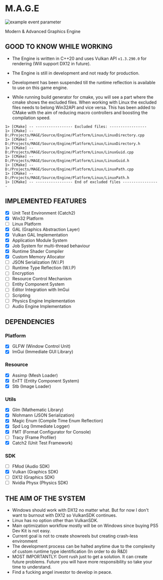 # M.A.G.E
![example event parameter](https://github.com/mtuncbilek95/MAGE/actions/workflows/windows-build.yml/badge.svg)

Modern & Advanced Graphics Engine
## GOOD TO KNOW WHILE WORKING

- The Engine is written in C++20 and uses Vulkan API `v1.3.290.0` for rendering (Will support DX12 in future).
- The Engine is still in development and not ready for production.
- Development has been suspended till the runtime reflection is available to use on this game engine.

- While running build generator for cmake, you will see a part where the cmake shows the excluded files. When working with Linux the excluded files needs to belong Win32API and 
vice versa. This has been added to CMake with the aim of reducing macro controllers and boosting the compilation speed.

```terminal
1> [CMake] -- ----------------- Excluded files: -----------------
1> [CMake] --   D:/Projects/MAGE/Source/Engine/Platform/Linux/LinuxDirectory.cpp
1> [CMake] --   D:/Projects/MAGE/Source/Engine/Platform/Linux/LinuxDirectory.h
1> [CMake] --   D:/Projects/MAGE/Source/Engine/Platform/Linux/LinuxGuid.cpp
1> [CMake] --   D:/Projects/MAGE/Source/Engine/Platform/Linux/LinuxGuid.h
1> [CMake] --   D:/Projects/MAGE/Source/Engine/Platform/Linux/LinuxPath.cpp
1> [CMake] --   D:/Projects/MAGE/Source/Engine/Platform/Linux/LinuxPath.h
1> [CMake] -- ----------------- End of excluded files -----------------
```

## IMPLEMENTED FEATURES
- [x] Unit Test Environment (Catch2)
- [x] Win32 Platform
- [ ] Linux Platform
- [x] GAL (Graphics Abstraction Layer)
- [x] Vulkan GAL Implementation
- [x] Application Module System
- [x] Job System for multi-thread behaviour
- [x] Runtime Shader Compiler
- [x] Custom Memory Allocator
- [ ] JSON Serialization (W.I.P)
- [ ] Runtime Type Reflection (W.I.P)
- [ ] Encryption
- [ ] Resource Control Mechanism
- [ ] Entity Component System
- [ ] Editor Integration with ImGui
- [ ] Scripting
- [ ] Physics Engine Implementation
- [ ] Audio Engine Implementation

## DEPENDENCIES
### Platform
- [x] GLFW (Window Control Unit)
- [x] ImGui (Immediate GUI Library)

### Resource
- [x] Assimp (Mesh Loader)
- [x] EnTT (Entity Component System)
- [x] Stb (Image Loader)

### Utils
- [x] Glm (Mathematic Library)
- [x] Nlohmann (JSON Serialization)
- [x] Magic Enum (Compile Time Enum Reflection)
- [x] Spd Log (Immediate Logger)
- [x] FMT (Format Configurator for Console)
- [ ] Tracy (Frame Profiler)
- [x] Catch2 (Unit Test Framework)

### SDK
- [ ] FMod (Audio SDK)
- [x] Vulkan (Graphics SDK)
- [ ] DX12 (Graphics SDK)
- [ ] Nvidia Physx (Physics SDK)

## THE AIM OF THE SYSTEM
- Windows should work with DX12 no matter what. But for now I don't want to burnout with DX12 so VulkanSDK continues.
- Linux has no option other than VulkanSDK.
- Main optimization workflow mostly will be on Windows since buying PS5 Dev Kit is not easy.
- Current goal is not to create showreels but creating crash-less environment
- The development process can be halted anytime due to the complexity of custom runtime type identification (In order to do R&D)
- MOST IMPORTANTLY: Dont rush just to get a solution. It can create future problems. Future you will have more responsibility so take your time to understand.
- Find a fucking angel investor to develop in peace.
